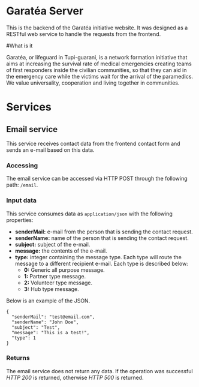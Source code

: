 # Garatéa Server

This is the backend of the Garatéa initiative website. It was designed as a RESTful web service to handle the requests from the frontend.

#What is it

Garatéa, or lifeguard in Tupi-guarani, is a network formation initiative that aims at increasing the survival rate of medical emergencies creating teams of first responders inside the civilian communities, so that they can aid in the emergency care while the victims wait for the arrival of the paramedics. We value universality, cooperation and living together in communities.

# Services

## Email service

This service receives contact data from the frontend contact form and sends an e-mail based on this data.

### Accessing

The email service can be accessed via HTTP POST through the following path: `/email`.

### Input data

This service consumes data as `application/json` with the following properties:
 
* **senderMail:** e-mail from the person that is sending the contact request.
* **senderName:** name of the person that is sending the contact request.
* **subject:** subject of the e-mail.
* **message:** the contents of the e-mail.
* **type:** integer containing the message type. Each type will route the message to a different recipient e-mail. Each type is described below:
	* **0:** Generic all purpose message.
	* **1:** Partner type message.
	* **2:** Volunteer type message.
	* **3:** Hub type message.

Below is an example of the JSON.

```
{
  "senderMail": "test@email.com",
  "senderName": "John Doe",
  "subject": "Test",
  "message": "This is a test!",
  "type": 1
}
```

### Returns

The email service does not return any data. If the operation was successful *HTTP 200* is returned, otherwise *HTTP 500* is returned. 